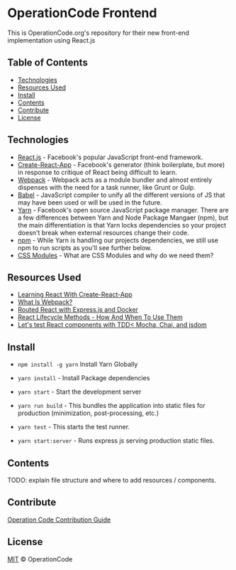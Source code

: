 # OperationCode Frontend

This is OperationCode.org's repository for their new front-end implementation using React.js


## Table of Contents

- [Technologies](#technologies)
- [Resources Used](#resources-used)
- [Install](#install)
- [Contents](#contents)
- [Contribute](#contribute)
- [License](#license)


## Technologies

- [React.js](https://facebook.github.io/react/) - Facebook's popular JavaScript front-end framework.
- [Create-React-App](https://github.com/facebookincubator/create-react-app) - Facebook's generator (think boilerplate, but more) in response to critique of React being difficult to learn.
- [Webpack](https://webpack.js.org/) - Webpack acts as a module bundler and almost entirely dispenses with the need for a task runner, like Grunt or Gulp.
- [Babel](https://babeljs.io/) - JavaScript compiler to unify all the different versions of JS that may have been used or will be used in the future.
- [Yarn](https://yarnpkg.com/) - Facebook's open source JavaScript package manager. There are a few differences between Yarn and Node Package Mangaer (npm), but the main differentiation is that Yarn locks dependencies so your project doesn't break when external resources change their code.
- [npm](https://www.npmjs.com/) - While Yarn is handling our projects dependencies, we still use npm to run scripts as you'll see further below.
- [CSS Modules](https://css-tricks.com/css-modules-part-1-need/) - What are CSS Modules and why do we need them?


## Resources Used

- [Learning React With Create-React-App](https://medium.com/@diamondgfx/learning-react-with-create-react-app-part-1-a12e1833fdc)
- [What Is Webpack?](https://survivejs.com/webpack/what-is-webpack/)
- [Routed React with Express.js and Docker](https://medium.com/@patriciolpezjuri/using-create-react-app-with-react-router-express-js-8fa658bf892d)
- [React Lifecycle Methods - How And When To Use Them](https://engineering.musefind.com/react-lifecycle-methods-how-and-when-to-use-them-2111a1b692b1)
- [Let's test React components with TDD< Mocha, Chai, and jsdom](https://medium.freecodecamp.com/simple-react-testing-d9e25ec87e2)


## Install

- `npm install -g yarn` Install Yarn Globally

- `yarn install` - Install Package dependencies

- `yarn start` - Start the development server

- `yarn run build` - This bundles the application into static files for production (minimization, post-processing, etc.)

- `yarn test` - This starts the test runner.

- `yarn start:server` - Runs express js serving production static files.

## Contents

TODO: explain file structure and where to add resources / components.

## Contribute

[Operation Code Contribution Guide](https://github.com/OperationCode/START_HERE)


## License

[MIT](LICENSE) © OperationCode